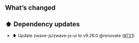 ## What’s changed

## ⬆️ Dependency updates

- ⬆️ Update zwave-js/zwave-js-ui to v9.26.0 @renovate ([#721](https://github.com/hassio-addons/addon-zwave-js-ui/pull/721))
